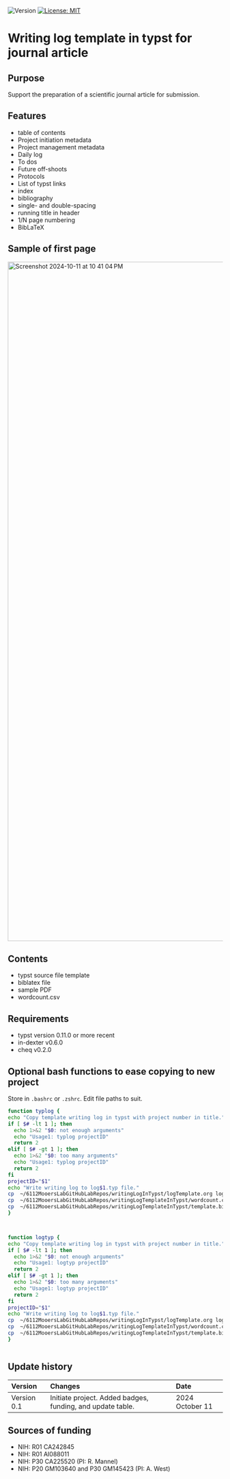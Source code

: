 ![Version](https://img.shields.io/static/v1?label=manuscriptInTypst&message=0.1&color=brightcolor)
[![License: MIT](https://img.shields.io/badge/License-MIT-blue.svg)](https://opensource.org/licenses/MIT)

# Writing log template in typst for journal article

## Purpose

Support the preparation of a scientific journal article for submission.

## Features

- table of contents
- Project initiation metadata
- Project management metadata
- Daily log
- To dos
- Future off-shoots
- Protocols
- List of typst links
- index
- bibliography
- single- and double-spacing
- running title in header
- 1/N page numbering
- BibLaTeX 

## Sample of first page

<img width="1586" alt="Screenshot 2024-10-11 at 10 41 04 PM" src="https://github.com/user-attachments/assets/beb81060-0ae0-40ad-b51a-e35137902767">


## Contents
- typst source file template
- biblatex file
- sample PDF
- wordcount.csv


## Requirements

- typst version 0.11.0 or more recent
- in-dexter v0.6.0
- cheq v0.2.0


## Optional bash functions to ease copying to new project

Store in `.bashrc` or `.zshrc`.
Edit file paths to suit.

```bash
function typlog {
echo "Copy template writing log in typst with project number in title."
if [ $# -lt 1 ]; then
  echo 1>&2 "$0: not enough arguments"
  echo "Usage1: typlog projectID"
  return 2
elif [ $# -gt 1 ]; then
  echo 1>&2 "$0: too many arguments"
  echo "Usage1: typlog projectID"
  return 2
fi
projectID="$1"
echo "Write writing log to log$1.typ file."
cp  ~/6112MooersLabGitHubLabRepos/writingLogInTypst/logTemplate.org log$1.typ
cp  ~/6112MooersLabGitHubLabRepos/writingLogTemplateInTypst/wordcount.csv .
cp  ~/6112MooersLabGitHubLabRepos/writingLogTemplateInTypst/template.bib $1.bib
}



function logtyp {
echo "Copy template writing log in typst with project number in title."
if [ $# -lt 1 ]; then
  echo 1>&2 "$0: not enough arguments"
  echo "Usage1: logtyp projectID"
  return 2
elif [ $# -gt 1 ]; then
  echo 1>&2 "$0: too many arguments"
  echo "Usage1: logtyp projectID"
  return 2
fi
projectID="$1"
echo "Write writing log to log$1.typ file."
cp  ~/6112MooersLabGitHubLabRepos/writingLogInTypst/logTemplate.org log$1.typ
cp  ~/6112MooersLabGitHubLabRepos/writingLogTemplateInTypst/wordcount.csv .
cp  ~/6112MooersLabGitHubLabRepos/writingLogTemplateInTypst/template.bib $1.bib
}



```


## Update history

|Version       |Changes                                                                                               |Date                 |
|:-------------|:-----------------------------------------------------------------------------------------------------|:--------------------|
| Version 0.1  | Initiate project. Added badges, funding, and update table.                                           | 2024 October 11     |


## Sources of funding

- NIH: R01 CA242845
- NIH: R01 AI088011
- NIH: P30 CA225520 (PI: R. Mannel)
- NIH: P20 GM103640 and P30 GM145423 (PI: A. West)
